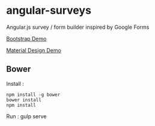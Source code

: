 
# angular-surveys
Angular.js survey / form builder inspired by Google Forms

[Bootstrap Demo](http://mwasiluk.github.io/angular-surveys)

[Material Design Demo](http://mwasiluk.github.io/angular-surveys/material)

## Bower

Install :

    npm install -g bower
    bower install
    npm install

Run :
    gulp serve

<!-- ## Wiki -->
<!-- [Directives](https://github.com/mwasiluk/angular-surveys/wiki/Directives) -->
